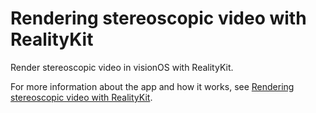 # Rendering stereoscopic video with RealityKit

Render stereoscopic video in visionOS with RealityKit.

For more information about the app and how it works, see
[Rendering stereoscopic video with RealityKit](https://developer.apple.com/documentation/realitykit/rendering-stereoscopic-video-with-realitykit).
